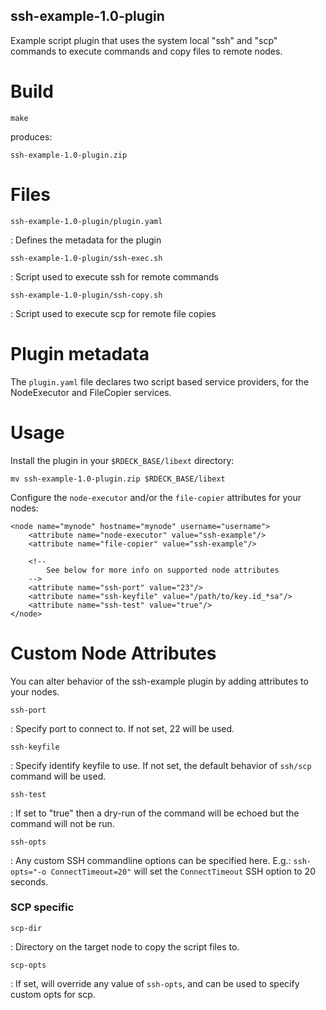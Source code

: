 ssh-example-1.0-plugin
------

Example script plugin that uses the system local "ssh" and "scp" commands
to execute commands and copy files to remote nodes.

Build
====

    make

produces:

    ssh-example-1.0-plugin.zip

Files
=====

`ssh-example-1.0-plugin/plugin.yaml`

:   Defines the metadata for the plugin

`ssh-example-1.0-plugin/ssh-exec.sh`

:   Script used to execute ssh for remote commands

`ssh-example-1.0-plugin/ssh-copy.sh`

:   Script used to execute scp for remote file copies


Plugin metadata
=====

The `plugin.yaml` file declares two script based service providers, for 
the NodeExecutor and FileCopier services.

Usage
=====

Install the plugin in your `$RDECK_BASE/libext` directory:

    mv ssh-example-1.0-plugin.zip $RDECK_BASE/libext

Configure the `node-executor` and/or the `file-copier` attributes for your nodes:

    <node name="mynode" hostname="mynode" username="username">
        <attribute name="node-executor" value="ssh-example"/>
        <attribute name="file-copier" value="ssh-example"/>

        <!-- 
            See below for more info on supported node attributes
        -->
        <attribute name="ssh-port" value="23"/>
        <attribute name="ssh-keyfile" value="/path/to/key.id_*sa"/>
        <attribute name="ssh-test" value="true"/>
    </node>


Custom Node Attributes
======

You can alter behavior of the ssh-example plugin by adding attributes to your nodes.

`ssh-port`

:   Specify port to connect to. If not set, 22 will be used.

`ssh-keyfile`

:   Specify identify keyfile to use. If not set, the default behavior of `ssh/scp` command will be used.

`ssh-test`

:   If set to "true" then a dry-run of the command will be echoed but the command will not be run.

`ssh-opts`

:   Any custom SSH commandline options can be specified here.  E.g.: `ssh-opts="-o ConnectTimeout=20"`
    will set the `ConnectTimeout` SSH option to 20 seconds.

### SCP specific

`scp-dir`

:   Directory on the target node to copy the script files to.

`scp-opts`

:   If set, will override any value of `ssh-opts`, and can be used to specify custom opts for scp.

